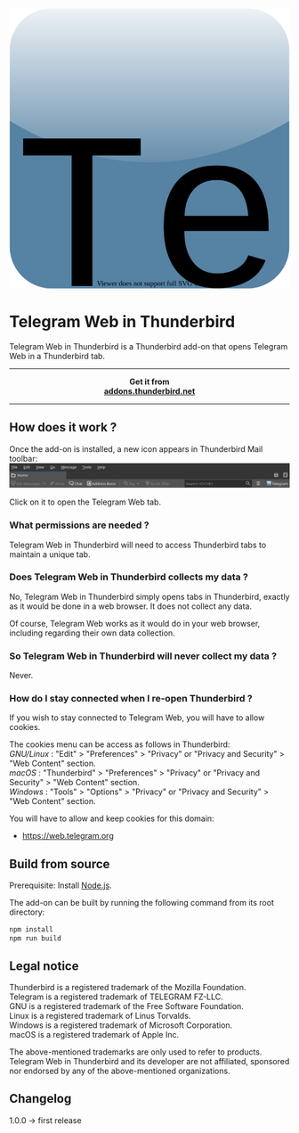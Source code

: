 <p align="center"><img src="icons/icon.svg" alt="Telegram Web in Thunderbird icon"></p>

<h1>Telegram Web in Thunderbird</h1>
Telegram Web in Thunderbird is a Thunderbird add-on that opens Telegram Web in a Thunderbird tab.  

******************
<p align="center">
    <strong>Get it from<br>
    <a href="https://addons.thunderbird.net/fr/thunderbird/addon/telegram-web-in-thunderbird/">addons.thunderbird.net</a>
    </strong>
</p>

******************

<h2>How does it work ?</h2>
Once the add-on is installed, a new icon appears in Thunderbird Mail toolbar:
<img src="images/browser_action.png" alt="Thunderbird Mail toolbar">

Click on it to open the Telegram Web tab.  

<h3>What permissions are needed ?</h3>
Telegram Web in Thunderbird will need to access Thunderbird tabs to maintain a unique tab.

<h3>Does Telegram Web in Thunderbird collects my data ?</h3>
No, Telegram Web in Thunderbird simply opens tabs in Thunderbird, exactly as it would be done in a web browser.  
It does not collect any data.  

Of course, Telegram Web works as it would do in your web browser, including regarding their own data collection.  

<h3>So Telegram Web in Thunderbird will never collect my data ?</h3>
Never.  

<h3>How do I stay connected when I re-open Thunderbird ?</h3>
If you wish to stay connected to Telegram Web, you will have to allow cookies.  

The cookies menu can be access as follows in Thunderbird:    
_GNU/Linux_ : "Edit" > "Preferences" > "Privacy" or "Privacy and Security" > "Web Content" section.  
_macOS_ : "Thunderbird" > "Preferences" > "Privacy" or "Privacy and Security" > "Web Content" section.  
_Windows_ : "Tools" > "Options" > "Privacy" or "Privacy and Security" > "Web Content" section.  

You will have to allow and keep cookies for this domain:  
* https://web.telegram.org

<h2>Build from source</h2>
Prerequisite:  
Install <a href="(https://nodejs.org">Node.js</a>.  

The add-on can be built by running the following command from its root directory:  
```
npm install
npm run build
```

<h2>Legal notice</h2>

Thunderbird is a registered trademark of the Mozilla Foundation.  
Telegram is a registered trademark of TELEGRAM FZ-LLC.  
GNU is a registered trademark of the Free Software Foundation.  
Linux is a registered trademark of Linus Torvalds.  
Windows is a registered trademark of Microsoft Corporation.  
macOS is a registered trademark of Apple Inc.  

The above-mentioned trademarks are only used to refer to products.  
Telegram Web in Thunderbird and its developer are not affiliated, sponsored nor endorsed by any of the above-mentioned organizations.  

<h2>Changelog</h2>
1.0.0 -> first release  
